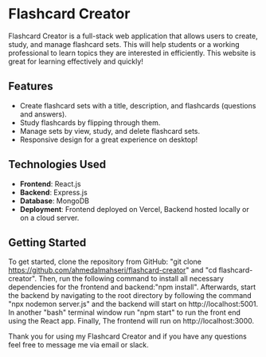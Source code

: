 # Flashcard Creator

Flashcard Creator is a full-stack web application that allows users to create, study, and manage flashcard sets. This will help students or a working professional to learn topics they are interested in efficiently. This website is great for learning effectively and quickly! 

## **Features**
- Create flashcard sets with a title, description, and flashcards (questions and answers).
- Study flashcards by flipping through them.
- Manage sets by view, study, and delete flashcard sets.
- Responsive design for a great experience on desktop!

## **Technologies Used**
- **Frontend**: React.js
- **Backend**: Express.js
- **Database**: MongoDB
- **Deployment**: Frontend deployed on Vercel, Backend hosted locally or on a cloud server.

## **Getting Started**
To get started, clone the repository from GitHub:
"git clone https://github.com/ahmedalmahseri/flashcard-creator" and "cd flashcard-creator".
Then, run the following command to install all necessary dependencies for the frontend and backend:"npm install". 
Afterwards, start the backend by navigating to the root directory by following the command "npx nodemon server.js" and the backend will start on http://localhost:5001.
In another "bash" terminal window run "npm start" to run the front end using the React app. Finally, The frontend will run on http://localhost:3000.

Thank you for using my Flashcard Creator and if you have any questions feel free to message me via email or slack.
